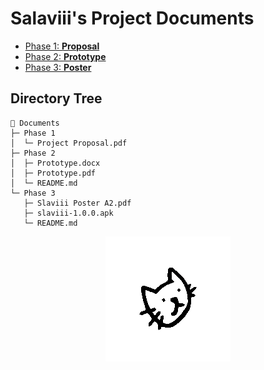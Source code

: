 # Salaviii's Project Documents

- [Phase 1: **Proposal**](Phase%201)
- [Phase 2: **Prototype**](Phase%202)
- [Phase 3: **Poster**](Phase%203)

## Directory Tree
```
📁 Documents
├─ Phase 1
│  └─ Project Proposal.pdf
├─ Phase 2
│  ├─ Prototype.docx
│  ├─ Prototype.pdf
│  └─ README.md
└─ Phase 3
   ├─ Slaviii Poster A2.pdf
   ├─ slaviii-1.0.0.apk
   └─ README.md
```

<p align="center">
<img src="assets/slaviii-spin.gif" alt="logo">
</p>
